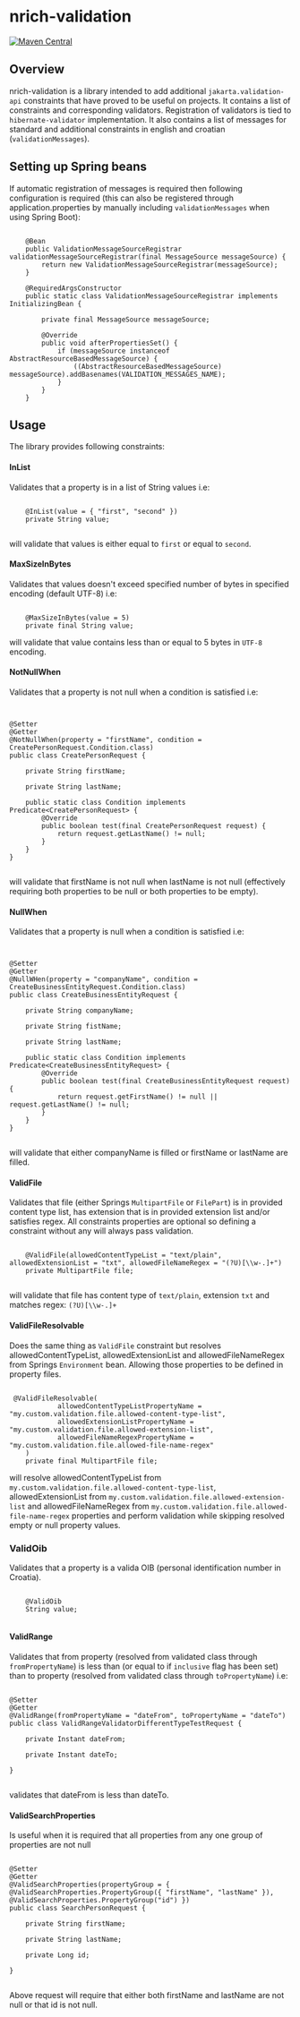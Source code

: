 # nrich-validation

[![Maven Central](https://maven-badges.herokuapp.com/maven-central/net.croz.nrich/nrich-validation/badge.svg?color=blue)](https://maven-badges.herokuapp.com/maven-central/net.croz.nrich/nrich-validation)

## Overview

nrich-validation is a library intended to add additional `jakarta.validation-api` constraints that have proved to be useful on projects. It contains a list of constraints and corresponding validators.
Registration of validators is tied to `hibernate-validator` implementation. It also contains a list of messages for standard and additional constraints in english and croatian (`validationMessages`).

## Setting up Spring beans

If automatic registration of messages is required then following configuration is required
(this can also be registered through application.properties by manually including `validationMessages` when using Spring Boot):

```

    @Bean
    public ValidationMessageSourceRegistrar validationMessageSourceRegistrar(final MessageSource messageSource) {
        return new ValidationMessageSourceRegistrar(messageSource);
    }

    @RequiredArgsConstructor
    public static class ValidationMessageSourceRegistrar implements InitializingBean {

        private final MessageSource messageSource;

        @Override
        public void afterPropertiesSet() {
            if (messageSource instanceof AbstractResourceBasedMessageSource) {
                ((AbstractResourceBasedMessageSource) messageSource).addBasenames(VALIDATION_MESSAGES_NAME);
            }
        }
    }

```

## Usage

The library provides following constraints:

#### InList

Validates that a property is in a list of String values i.e:

```

    @InList(value = { "first", "second" })
    private String value;


```

will validate that values is either equal to `first` or equal to `second`.

#### MaxSizeInBytes

Validates that values doesn't exceed specified number of bytes in specified encoding (default UTF-8) i.e:

```

    @MaxSizeInBytes(value = 5)
    private final String value;

```

will validate that value contains less than or equal to 5 bytes in `UTF-8` encoding.

#### NotNullWhen

Validates that a property is not null when a condition is satisfied i.e:

```


@Setter
@Getter
@NotNullWhen(property = "firstName", condition = CreatePersonRequest.Condition.class)
public class CreatePersonRequest {

    private String firstName;

    private String lastName;

    public static class Condition implements Predicate<CreatePersonRequest> {
        @Override
        public boolean test(final CreatePersonRequest request) {
            return request.getLastName() != null;
        }
    }
}


```

will validate that firstName is not null when lastName is not null (effectively requiring both properties to be null or both properties to be empty).

#### NullWhen

Validates that a property is null when a condition is satisfied i.e:

```


@Setter
@Getter
@NullWHen(property = "companyName", condition = CreateBusinessEntityRequest.Condition.class)
public class CreateBusinessEntityRequest {

    private String companyName;

    private String fistName;

    private String lastName;

    public static class Condition implements Predicate<CreateBusinessEntityRequest> {
        @Override
        public boolean test(final CreateBusinessEntityRequest request) {
            return request.getFirstName() != null || request.getLastName() != null;
        }
    }
}


```

will validate that either companyName is filled or firstName or lastName are filled.

#### ValidFile

Validates that file (either Springs `MultipartFile` or `FilePart`) is in provided content type list, has extension that is in provided extension list and/or satisfies regex. All constraints properties
are optional so defining a constraint without any will always pass validation.

```

    @ValidFile(allowedContentTypeList = "text/plain", allowedExtensionList = "txt", allowedFileNameRegex = "(?U)[\\w-.]+")
    private MultipartFile file;


```

will validate that file has content type of `text/plain`, extension `txt` and matches regex: `(?U)[\\w-.]+`

#### ValidFileResolvable

Does the same thing as `ValidFile` constraint but resolves allowedContentTypeList, allowedExtensionList and allowedFileNameRegex from Springs `Environment` bean. Allowing those properties to be
defined in property files.

```

 @ValidFileResolvable(
            allowedContentTypeListPropertyName = "my.custom.validation.file.allowed-content-type-list",
            allowedExtensionListPropertyName = "my.custom.validation.file.allowed-extension-list",
            allowedFileNameRegexPropertyName = "my.custom.validation.file.allowed-file-name-regex"
    )
    private final MultipartFile file;

```

will resolve allowedContentTypeList from `my.custom.validation.file.allowed-content-type-list`, allowedExtensionList from `my.custom.validation.file.allowed-extension-list`
and allowedFileNameRegex from `my.custom.validation.file.allowed-file-name-regex` properties and perform validation while skipping resolved empty or null property values.

### ValidOib

Validates that a property is a valida OIB (personal identification number in Croatia).

```

    @ValidOib
    String value;


```

#### ValidRange

Validates that from property (resolved from validated class through `fromPropertyName`) is less than (or equal to if `inclusive` flag has been set) than to property (resolved from validated class
through `toPropertyName`) i.e:

```

@Setter
@Getter
@ValidRange(fromPropertyName = "dateFrom", toPropertyName = "dateTo")
public class ValidRangeValidatorDifferentTypeTestRequest {

    private Instant dateFrom;

    private Instant dateTo;

}


```

validates that dateFrom is less than dateTo.

#### ValidSearchProperties

Is useful when it is required that all properties from any one group of properties are not null

```

@Setter
@Getter
@ValidSearchProperties(propertyGroup = { @ValidSearchProperties.PropertyGroup({ "firstName", "lastName" }), @ValidSearchProperties.PropertyGroup("id") })
public class SearchPersonRequest {

    private String firstName;

    private String lastName;

    private Long id;

}


```

Above request will require that either both firstName and lastName are not null or that id is not null.
